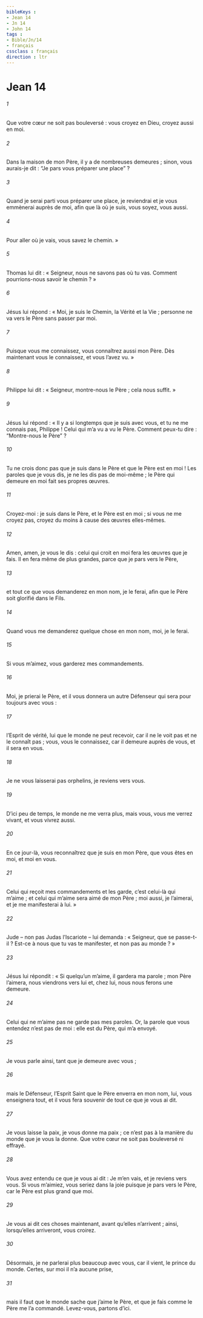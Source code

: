 ```yaml
---
bibleKeys : 
- Jean 14
- Jn 14
- John 14
tags : 
- Bible/Jn/14
- français
cssclass : français
direction : ltr
---
```


# Jean 14

###### 1
Que votre cœur ne soit pas bouleversé : vous croyez en Dieu, croyez aussi en moi.
###### 2
Dans la maison de mon Père, il y a de nombreuses demeures ; sinon, vous aurais-je dit : “Je pars vous préparer une place” ?
###### 3
Quand je serai parti vous préparer une place, je reviendrai et je vous emmènerai auprès de moi, afin que là où je suis, vous soyez, vous aussi.
###### 4
Pour aller où je vais, vous savez le chemin. »
###### 5
Thomas lui dit : « Seigneur, nous ne savons pas où tu vas. Comment pourrions-nous savoir le chemin ? »
###### 6
Jésus lui répond : « Moi, je suis le Chemin, la Vérité et la Vie ; personne ne va vers le Père sans passer par moi.
###### 7
Puisque vous me connaissez, vous connaîtrez aussi mon Père. Dès maintenant vous le connaissez, et vous l’avez vu. »
###### 8
Philippe lui dit : « Seigneur, montre-nous le Père ; cela nous suffit. »
###### 9
Jésus lui répond : « Il y a si longtemps que je suis avec vous, et tu ne me connais pas, Philippe ! Celui qui m’a vu a vu le Père. Comment peux-tu dire : “Montre-nous le Père” ?
###### 10
Tu ne crois donc pas que je suis dans le Père et que le Père est en moi ! Les paroles que je vous dis, je ne les dis pas de moi-même ; le Père qui demeure en moi fait ses propres œuvres.
###### 11
Croyez-moi : je suis dans le Père, et le Père est en moi ; si vous ne me croyez pas, croyez du moins à cause des œuvres elles-mêmes.
###### 12
Amen, amen, je vous le dis : celui qui croit en moi fera les œuvres que je fais. Il en fera même de plus grandes, parce que je pars vers le Père,
###### 13
et tout ce que vous demanderez en mon nom, je le ferai, afin que le Père soit glorifié dans le Fils.
###### 14
Quand vous me demanderez quelque chose en mon nom, moi, je le ferai.
###### 15
Si vous m’aimez, vous garderez mes commandements.
###### 16
Moi, je prierai le Père, et il vous donnera un autre Défenseur qui sera pour toujours avec vous :
###### 17
l’Esprit de vérité, lui que le monde ne peut recevoir, car il ne le voit pas et ne le connaît pas ; vous, vous le connaissez, car il demeure auprès de vous, et il sera en vous.
###### 18
Je ne vous laisserai pas orphelins, je reviens vers vous.
###### 19
D’ici peu de temps, le monde ne me verra plus, mais vous, vous me verrez vivant, et vous vivrez aussi.
###### 20
En ce jour-là, vous reconnaîtrez que je suis en mon Père, que vous êtes en moi, et moi en vous.
###### 21
Celui qui reçoit mes commandements et les garde, c’est celui-là qui m’aime ; et celui qui m’aime sera aimé de mon Père ; moi aussi, je l’aimerai, et je me manifesterai à lui. »
###### 22
Jude – non pas Judas l’Iscariote – lui demanda : « Seigneur, que se passe-t-il ? Est-ce à nous que tu vas te manifester, et non pas au monde ? »
###### 23
Jésus lui répondit : « Si quelqu’un m’aime, il gardera ma parole ; mon Père l’aimera, nous viendrons vers lui et, chez lui, nous nous ferons une demeure.
###### 24
Celui qui ne m’aime pas ne garde pas mes paroles. Or, la parole que vous entendez n’est pas de moi : elle est du Père, qui m’a envoyé.
###### 25
Je vous parle ainsi, tant que je demeure avec vous ;
###### 26
mais le Défenseur, l’Esprit Saint que le Père enverra en mon nom, lui, vous enseignera tout, et il vous fera souvenir de tout ce que je vous ai dit.
###### 27
Je vous laisse la paix, je vous donne ma paix ; ce n’est pas à la manière du monde que je vous la donne. Que votre cœur ne soit pas bouleversé ni effrayé.
###### 28
Vous avez entendu ce que je vous ai dit : Je m’en vais, et je reviens vers vous. Si vous m’aimiez, vous seriez dans la joie puisque je pars vers le Père, car le Père est plus grand que moi.
###### 29
Je vous ai dit ces choses maintenant, avant qu’elles n’arrivent ; ainsi, lorsqu’elles arriveront, vous croirez.
###### 30
Désormais, je ne parlerai plus beaucoup avec vous, car il vient, le prince du monde. Certes, sur moi il n’a aucune prise,
###### 31
mais il faut que le monde sache que j’aime le Père, et que je fais comme le Père me l’a commandé.
Levez-vous, partons d’ici.
